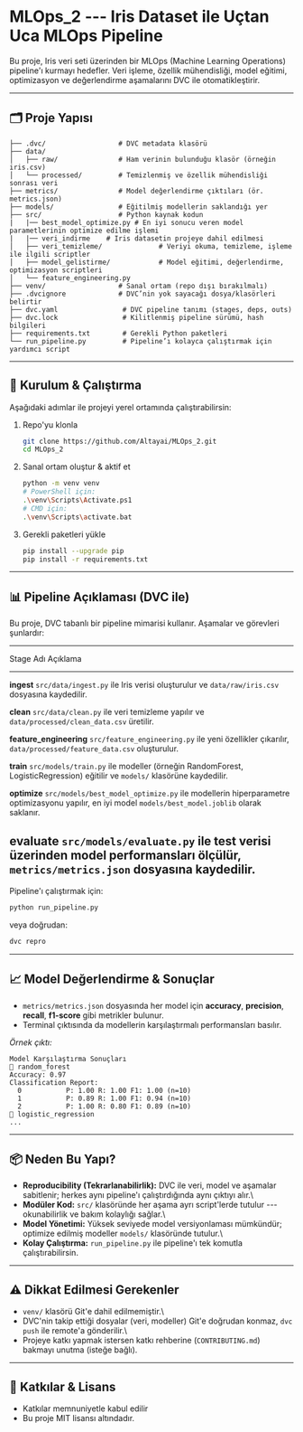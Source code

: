 # MLOps_2 --- Iris Dataset ile Uçtan Uca MLOps Pipeline

Bu proje, Iris veri seti üzerinden bir MLOps (Machine Learning
Operations) pipeline'ı kurmayı hedefler. Veri işleme, özellik
mühendisliği, model eğitimi, optimizasyon ve değerlendirme aşamalarını
DVC ile otomatikleştirir.

------------------------------------------------------------------------

## 🗂 Proje Yapısı

    ├── .dvc/                  # DVC metadata klasörü  
    ├── data/                  
    │   ├── raw/               # Ham verinin bulunduğu klasör (örneğin iris.csv)  
    │   └── processed/         # Temizlenmiş ve özellik mühendisliği sonrası veri  
    ├── metrics/               # Model değerlendirme çıktıları (ör. metrics.json)  
    ├── models/                # Eğitilmiş modellerin saklandığı yer  
    ├── src/                   # Python kaynak kodun  
    |   |── best_model_optimize.py # En iyi sonucu veren model parametlerinin optimize edilme işlemi
    |   |── veri_indirme    # Iris datasetin projeye dahil edilmesi
    │   ├── veri_temizleme/              # Veriyi okuma, temizleme, işleme ile ilgili scriptler  
    │   ├── model_gelistirme/            # Model eğitimi, değerlendirme, optimizasyon scriptleri  
    │   └── feature_engineering.py  
    ├── venv/                  # Sanal ortam (repo dışı bırakılmalı)  
    ├── .dvcignore             # DVC’nin yok sayacağı dosya/klasörleri belirtir  
    ├── dvc.yaml                # DVC pipeline tanımı (stages, deps, outs)  
    ├── dvc.lock                # Kilitlenmiş pipeline sürümü, hash bilgileri  
    ├── requirements.txt        # Gerekli Python paketleri  
    └── run_pipeline.py         # Pipeline’ı kolayca çalıştırmak için yardımcı script  

------------------------------------------------------------------------

## 🚀 Kurulum & Çalıştırma

Aşağıdaki adımlar ile projeyi yerel ortamında çalıştırabilirsin:

1.  Repo'yu klonla

    ``` bash
    git clone https://github.com/Altayai/MLOps_2.git
    cd MLOps_2
    ```

2.  Sanal ortam oluştur & aktif et

    ``` bash
    python -m venv venv
    # PowerShell için:
    .\venv\Scripts\Activate.ps1  
    # CMD için:
    .\venv\Scripts\activate.bat  
    ```

3.  Gerekli paketleri yükle

    ``` bash
    pip install --upgrade pip
    pip install -r requirements.txt
    ```

------------------------------------------------------------------------

## 📊 Pipeline Açıklaması (DVC ile)

Bu proje, DVC tabanlı bir pipeline mimarisi kullanır. Aşamalar ve
görevleri şunlardır:

  --------------------------------------------------------------------------------------
  Stage Adı                                        Açıklama
  ------------------------------------------------ -------------------------------------
  **ingest**                                       `src/data/ingest.py` ile Iris verisi
                                                   oluşturulur ve `data/raw/iris.csv`
                                                   dosyasına kaydedilir.

  **clean**                                        `src/data/clean.py` ile veri
                                                   temizleme yapılır ve
                                                   `data/processed/clean_data.csv`
                                                   üretilir.

  **feature_engineering**                          `src/feature_engineering.py` ile yeni
                                                   özellikler çıkarılır,
                                                   `data/processed/feature_data.csv`
                                                   oluşturulur.

  **train**                                        `src/models/train.py` ile modeller
                                                   (örneğin RandomForest,
                                                   LogisticRegression) eğitilir ve
                                                   `models/` klasörüne kaydedilir.

  **optimize**                                     `src/models/best_model_optimize.py`
                                                   ile modellerin hiperparametre
                                                   optimizasyonu yapılır, en iyi model
                                                   `models/best_model.joblib` olarak
                                                   saklanır.

  **evaluate**                                     `src/models/evaluate.py` ile test
                                                   verisi üzerinden model performansları
                                                   ölçülür, `metrics/metrics.json`
                                                   dosyasına kaydedilir.
  --------------------------------------------------------------------------------------

Pipeline'ı çalıştırmak için:

``` bash
python run_pipeline.py
```

veya doğrudan:

``` bash
dvc repro
```

------------------------------------------------------------------------

## 📈 Model Değerlendirme & Sonuçlar

-   `metrics/metrics.json` dosyasında her model için **accuracy**,
    **precision**, **recall**, **f1-score** gibi metrikler bulunur.
-   Terminal çıktısında da modellerin karşılaştırmalı performansları
    basılır.

*Örnek çıktı:*

    Model Karşılaştırma Sonuçları
    🔹 random_forest
    Accuracy: 0.97
    Classification Report:
      0           P: 1.00 R: 1.00 F1: 1.00 (n=10)
      1           P: 0.89 R: 1.00 F1: 0.94 (n=10)
      2           P: 1.00 R: 0.80 F1: 0.89 (n=10)
    🔹 logistic_regression
    ...

------------------------------------------------------------------------

## 📦 Neden Bu Yapı?

-   **Reproducibility (Tekrarlanabilirlik):** DVC ile veri, model ve
    aşamalar sabitlenir; herkes aynı pipeline'ı çalıştırdığında aynı
    çıktıyı alır.\
-   **Modüler Kod:** `src/` klasöründe her aşama ayrı script'lerde
    tutulur --- okunabilirlik ve bakım kolaylığı sağlar.\
-   **Model Yönetimi:** Yüksek seviyede model versiyonlaması mümkündür;
    optimize edilmiş modeller `models/` klasöründe tutulur.\
-   **Kolay Çalıştırma:** `run_pipeline.py` ile pipeline'ı tek komutla
    çalıştırabilirsin.

------------------------------------------------------------------------

## ⚠️ Dikkat Edilmesi Gerekenler

-   `venv/` klasörü Git'e dahil edilmemiştir.\
-   DVC'nin takip ettiği dosyalar (veri, modeller) Git'e doğrudan
    konmaz, `dvc push` ile remote'a gönderilir.\
-   Projeye katkı yapmak istersen katkı rehberine (`CONTRIBUTING.md`)
    bakmayı unutma (isteğe bağlı).

------------------------------------------------------------------------

## 🙏 Katkılar & Lisans

-   Katkılar memnuniyetle kabul edilir 
-   Bu proje MIT lisansı altındadır.
